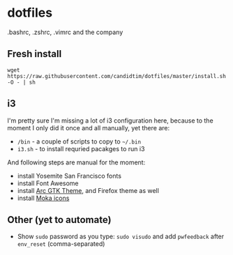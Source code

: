 # dotfiles

.bashrc, .zshrc, .vimrc and the company

## Fresh install

    wget https://raw.githubusercontent.com/candidtim/dotfiles/master/install.sh -O - | sh

## i3

I'm pretty sure I'm missing a lot of i3 configuration here,
because to the moment I only did it once and all manually, yet there are:

 * `/bin` - a couple of scripts to copy to `~/.bin`
 * `i3.sh` - to install requried pacakges to run i3

And following steps are manual for the moment:

 * install Yosemite San Francisco fonts
 * install Font Awesome
 * install [Arc GTK Theme](https://github.com/horst3180/Arc-theme), and Firefox theme as well
 * install [Moka icons](https://snwh.org/moka)

## Other (yet to automate)

 * Show `sudo` password as you type: `sudo visudo` and add `pwfeedback` after `env_reset` (comma-separated)
